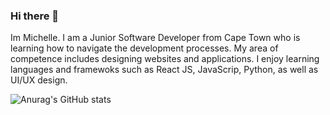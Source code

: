 ### Hi there 👋

Im Michelle.
I am a Junior Software Developer from Cape Town who is learning how to navigate the development processes. My area of competence includes designing websites and applications. I enjoy learning languages and framewoks such as React JS, JavaScrip, Python, as well as UI/UX design. 

![Anurag's GitHub stats](https://github-readme-stats.vercel.app/api?username=MichelleGoba&theme=outrun_icons=true)
